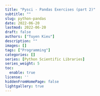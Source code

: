 ```yaml
---
title: "Pysci - Pandas Exercises (part 2)"
subtitle: ""
slug: python-pandas 
date: 2022-06-20
lastmod: 2022-06-20
draft: false
authors: ["Tuyen Kieu"]
description: ""
images: []
tags: ["Programming"]
categories: []
series: [Python Scientific Libraries]
series_weight: 5
toc:
  enable: true
license: ''  
hiddenFromHomePage: false
lightgallery: true
---
```


<!--more-->